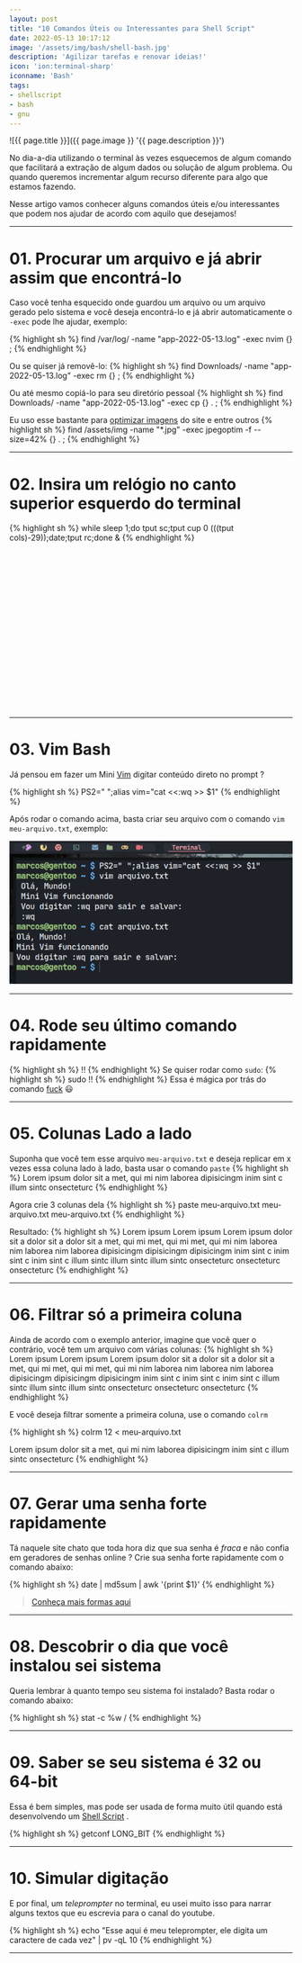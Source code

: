 ```yaml
---
layout: post
title: "10 Comandos Úteis ou Interessantes para Shell Script"
date: 2022-05-13 10:17:12
image: '/assets/img/bash/shell-bash.jpg'
description: 'Agilizar tarefas e renovar ideias!'
icon: 'ion:terminal-sharp'
iconname: 'Bash'
tags:
- shellscript
- bash
- gnu
---
```


![{{ page.title }}]({{ page.image }} '{{ page.description }}')

No dia-a-dia utilizando o terminal às vezes esquecemos de algum comando que facilitará a extração de algum dados ou solução de algum problema. Ou quando queremos incrementar algum recurso diferente para algo que estamos fazendo.

Nesse artigo vamos conhecer alguns comandos úteis e/ou interessantes que podem nos ajudar de acordo com aquilo que desejamos!

---

# 01. Procurar um arquivo e já abrir assim que encontrá-lo
Caso você tenha esquecido onde guardou um arquivo ou um arquivo gerado pelo sistema e você deseja encontrá-lo e já abrir automaticamente o `-exec` pode lhe ajudar, exemplo:

{% highlight sh %}
find /var/log/ -name "app-2022-05-13.log" -exec nvim {} \;
{% endhighlight %}

Ou se quiser já removê-lo:
{% highlight sh %}
find Downloads/ -name "app-2022-05-13.log" -exec rm {} \;
{% endhighlight %}

Ou até mesmo copiá-lo para seu diretório pessoal
{% highlight sh %}
find Downloads/ -name "app-2022-05-13.log" -exec cp {} . \;
{% endhighlight %}

Eu uso esse bastante para [optimizar imagens](https://terminalroot.com.br/2017/11/como-optimizar-imagens-pelo-terminal.html) do site e entre outros
{% highlight sh %}
find /assets/img -name "*.jpg" -exec jpegoptim -f --size=42% {} . \;
{% endhighlight %}

---

# 02. Insira um relógio no canto superior esquerdo do terminal

{% highlight sh %}
while sleep 1;do tput sc;tput cup 0 $(($(tput cols)-29));date;tput rc;done &
{% endhighlight %}


<!-- SQUARE - GAMES ROOT -->
<script async src="//pagead2.googlesyndication.com/pagead/js/adsbygoogle.js"></script>
<ins class="adsbygoogle"
style="display:inline-block;width:336px;height:280px"
data-ad-client="ca-pub-2838251107855362"
data-ad-slot="5351066970"></ins>
<script>
(adsbygoogle = window.adsbygoogle || []).push({});
</script>

---

# 03. Vim Bash
Já pensou em fazer um Mini [Vim](https://terminalroot.com.br/vim) digitar conteúdo direto no prompt ? 

{% highlight sh %}
PS2=" ";alias vim="cat <<:wq >> $1"
{% endhighlight %}

Após rodar o comando acima, basta criar seu arquivo com o comando `vim meu-arquivo.txt`, exemplo:

![Mini Vim Command](/assets/img/bash/minivim.png) 

---

# 04. Rode seu último comando rapidamente

{% highlight sh %}
!!
{% endhighlight %}
Se quiser rodar como `sudo`:
{% highlight sh %}
sudo !!
{% endhighlight %}
Essa é mágica por trás do comando [fuck](https://terminalroot.com.br/2019/09/the-fuck-o-comando-que-corrige-automaticamente-comandos-digitados-incorretamente.html) 😃 

---

# 05. Colunas Lado a lado
Suponha que você tem esse arquivo `meu-arquivo.txt` e deseja replicar em x vezes essa coluna lado à lado, basta usar o comando `paste`
{% highlight sh %}
Lorem ipsum
dolor sit a
met, qui mi
nim laborea
dipisicingm
inim sint c
illum sintc
onsecteturc
{% endhighlight %}

Agora crie 3 colunas dela
{% highlight sh %}
paste meu-arquivo.txt meu-arquivo.txt meu-arquivo.txt
{% endhighlight %}

Resultado:
{% highlight sh %}
Lorem ipsum	Lorem ipsum	Lorem ipsum
dolor sit a	dolor sit a	dolor sit a
met, qui mi	met, qui mi	met, qui mi
nim laborea	nim laborea	nim laborea
dipisicingm	dipisicingm	dipisicingm
inim sint c	inim sint c	inim sint c
illum sintc	illum sintc	illum sintc
onsecteturc	onsecteturc	onsecteturc
{% endhighlight %}

---

# 06. Filtrar só a primeira coluna
Ainda de acordo com o exemplo anterior, imagine que você quer o contrário, você tem um arquivo com várias colunas:
{% highlight sh %}
Lorem ipsum	Lorem ipsum	Lorem ipsum
dolor sit a	dolor sit a	dolor sit a
met, qui mi	met, qui mi	met, qui mi
nim laborea	nim laborea	nim laborea
dipisicingm	dipisicingm	dipisicingm
inim sint c	inim sint c	inim sint c
illum sintc	illum sintc	illum sintc
onsecteturc	onsecteturc	onsecteturc
{% endhighlight %}

E você deseja filtrar somente a primeira coluna, use o comando `colrm`

{% highlight sh %}
colrm 12 < meu-arquivo.txt

Lorem ipsum
dolor sit a
met, qui mi
nim laborea
dipisicingm
inim sint c
illum sintc
onsecteturc
{% endhighlight %}

---

# 07. Gerar uma senha forte rapidamente
Tá naquele site chato que toda hora diz que sua senha é *fraca* e não confia em geradores de senhas online ? Crie sua senha forte rapidamente com o comando abaixo:

{% highlight sh %}
date | md5sum | awk '{print $1}'
{% endhighlight %}
> [Conheça mais formas aqui](https://terminalroot.com.br/2019/12/gerar-senha-linux.html)

---

# 08. Descobrir o dia que você instalou sei sistema
Queria lembrar à quanto tempo seu sistema foi instalado? Basta rodar o comando abaixo:

{% highlight sh %}
stat -c %w /
{% endhighlight %}

---

# 09. Saber se seu sistema é 32 ou 64-bit
Essa é bem simples, mas pode ser usada de forma muito útil quando está desenvolvendo um [Shell Script](https://terminalroot.com.br/shell) .

{% highlight sh %}
getconf LONG_BIT
{% endhighlight %}

---

# 10. Simular digitação
E por final, um *teleprompter* no terminal, eu usei muito isso para narrar alguns textos que eu escrevia para o canal do youtube.

{% highlight sh %}
echo "Esse aqui é meu teleprompter, ele digita um caractere de cada vez" | pv -qL 10
{% endhighlight %}

---



